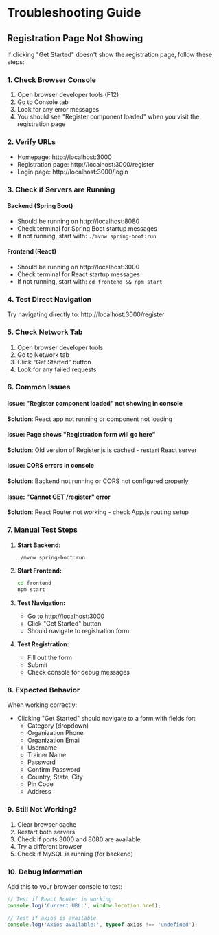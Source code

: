 # Troubleshooting Guide

## Registration Page Not Showing

If clicking "Get Started" doesn't show the registration page, follow these steps:

### 1. Check Browser Console
1. Open browser developer tools (F12)
2. Go to Console tab
3. Look for any error messages
4. You should see "Register component loaded" when you visit the registration page

### 2. Verify URLs
- Homepage: http://localhost:3000
- Registration page: http://localhost:3000/register
- Login page: http://localhost:3000/login

### 3. Check if Servers are Running

#### Backend (Spring Boot)
- Should be running on http://localhost:8080
- Check terminal for Spring Boot startup messages
- If not running, start with: `./mvnw spring-boot:run`

#### Frontend (React)
- Should be running on http://localhost:3000
- Check terminal for React startup messages
- If not running, start with: `cd frontend && npm start`

### 4. Test Direct Navigation
Try navigating directly to: http://localhost:3000/register

### 5. Check Network Tab
1. Open browser developer tools
2. Go to Network tab
3. Click "Get Started" button
4. Look for any failed requests

### 6. Common Issues

#### Issue: "Register component loaded" not showing in console
**Solution**: React app not running or component not loading

#### Issue: Page shows "Registration form will go here"
**Solution**: Old version of Register.js is cached - restart React server

#### Issue: CORS errors in console
**Solution**: Backend not running or CORS not configured properly

#### Issue: "Cannot GET /register" error
**Solution**: React Router not working - check App.js routing setup

### 7. Manual Test Steps

1. **Start Backend:**
   ```bash
   ./mvnw spring-boot:run
   ```

2. **Start Frontend:**
   ```bash
   cd frontend
   npm start
   ```

3. **Test Navigation:**
   - Go to http://localhost:3000
   - Click "Get Started" button
   - Should navigate to registration form

4. **Test Registration:**
   - Fill out the form
   - Submit
   - Check console for debug messages

### 8. Expected Behavior

When working correctly:
- Clicking "Get Started" should navigate to a form with fields for:
  - Category (dropdown)
  - Organization Phone
  - Organization Email
  - Username
  - Trainer Name
  - Password
  - Confirm Password
  - Country, State, City
  - Pin Code
  - Address

### 9. Still Not Working?

1. Clear browser cache
2. Restart both servers
3. Check if ports 3000 and 8080 are available
4. Try a different browser
5. Check if MySQL is running (for backend)

### 10. Debug Information

Add this to your browser console to test:
```javascript
// Test if React Router is working
console.log('Current URL:', window.location.href);

// Test if axios is available
console.log('Axios available:', typeof axios !== 'undefined');
``` 